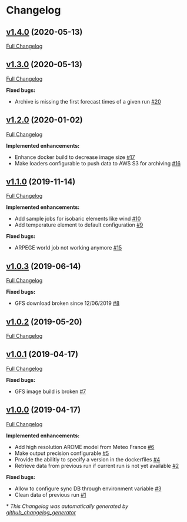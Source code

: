 # Changelog

## [v1.4.0](https://github.com/weacast/weacast-loader/tree/v1.4.0) (2020-05-13)

[Full Changelog](https://github.com/weacast/weacast-loader/compare/v1.3.0...v1.4.0)

## [v1.3.0](https://github.com/weacast/weacast-loader/tree/v1.3.0) (2020-05-13)

[Full Changelog](https://github.com/weacast/weacast-loader/compare/v1.2.0...v1.3.0)

**Fixed bugs:**

- Archive is missing the first forecast times of a given run [\#20](https://github.com/weacast/weacast-loader/issues/20)

## [v1.2.0](https://github.com/weacast/weacast-loader/tree/v1.2.0) (2020-01-02)

[Full Changelog](https://github.com/weacast/weacast-loader/compare/v1.1.0...v1.2.0)

**Implemented enhancements:**

- Enhance docker build to decrease image size [\#17](https://github.com/weacast/weacast-loader/issues/17)
- Make loaders configurable to push data to AWS S3 for archiving [\#16](https://github.com/weacast/weacast-loader/issues/16)

## [v1.1.0](https://github.com/weacast/weacast-loader/tree/v1.1.0) (2019-11-14)

[Full Changelog](https://github.com/weacast/weacast-loader/compare/v1.0.3...v1.1.0)

**Implemented enhancements:**

- Add sample jobs for isobaric elements like wind [\#10](https://github.com/weacast/weacast-loader/issues/10)
- Add temperature element to default configuration [\#9](https://github.com/weacast/weacast-loader/issues/9)

**Fixed bugs:**

- ARPEGE world job not working anymore [\#15](https://github.com/weacast/weacast-loader/issues/15)

## [v1.0.3](https://github.com/weacast/weacast-loader/tree/v1.0.3) (2019-06-14)

[Full Changelog](https://github.com/weacast/weacast-loader/compare/v1.0.2...v1.0.3)

**Fixed bugs:**

- GFS download broken since 12/06/2019 [\#8](https://github.com/weacast/weacast-loader/issues/8)

## [v1.0.2](https://github.com/weacast/weacast-loader/tree/v1.0.2) (2019-05-20)

[Full Changelog](https://github.com/weacast/weacast-loader/compare/v1.0.1...v1.0.2)

## [v1.0.1](https://github.com/weacast/weacast-loader/tree/v1.0.1) (2019-04-17)

[Full Changelog](https://github.com/weacast/weacast-loader/compare/v1.0.0...v1.0.1)

**Fixed bugs:**

- GFS image build is broken [\#7](https://github.com/weacast/weacast-loader/issues/7)

## [v1.0.0](https://github.com/weacast/weacast-loader/tree/v1.0.0) (2019-04-17)

[Full Changelog](https://github.com/weacast/weacast-loader/compare/dc2e4826ec9e354539f74473ae876e86b5b9c40b...v1.0.0)

**Implemented enhancements:**

- Add high resolution AROME model from Meteo France [\#6](https://github.com/weacast/weacast-loader/issues/6)
- Make output precision configurable [\#5](https://github.com/weacast/weacast-loader/issues/5)
- Provide the abilitiy to specify a version in the dockerfiles [\#4](https://github.com/weacast/weacast-loader/issues/4)
- Retrieve data from previous run if current run is not yet available [\#2](https://github.com/weacast/weacast-loader/issues/2)

**Fixed bugs:**

- Allow to configure sync DB through environment variable [\#3](https://github.com/weacast/weacast-loader/issues/3)
- Clean data of previous run [\#1](https://github.com/weacast/weacast-loader/issues/1)



\* *This Changelog was automatically generated by [github_changelog_generator](https://github.com/skywinder/Github-Changelog-Generator)*